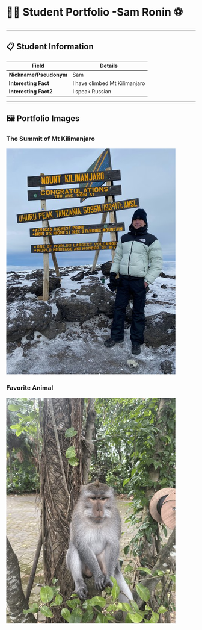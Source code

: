 # 👨‍🎓 Student Portfolio -Sam Ronin ⚽️

---

## 📋 Student Information

| **Field** | **Details** |
|-----------|-------------|
| **Nickname/Pseudonym** | Sam |
| **Interesting Fact** | I have climbed Mt Kilimanjaro |
| **Interesting Fact2** | I speak Russian |

---

## 🖼️ Portfolio Images

### The Summit of Mt Kilimanjaro
![Climbing Mt Kilimanjaro](IMG_00633_resized.jpg)

### Favorite Animal
![Monkey in Bali](IMG_2206_resized.jpg)
